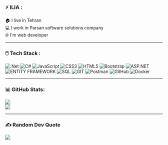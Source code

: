 ### ⚡ ILIA :
🏠 I live in Tehran <br/>
💻 I work in Parsan software solutions company<br/>
🌐 I'm web developer

<hr/>

### 🖱️ Tech Stack :
![.Net](https://img.shields.io/badge/.NET-5C2D91?style=flat&logo=.net&logoColor=white) ![C#](https://img.shields.io/badge/c%23-%23239120.svg?style=flat&logo=csharp&logoColor=white) ![JavaScript](https://img.shields.io/badge/Javascript-%23323330.svg?style=flat&logo=javascript&logoColor=%23F7DF1E) ![CSS3](https://img.shields.io/badge/css3-%231572B6.svg?style=flat&logo=css3&logoColor=white) ![HTML5](https://img.shields.io/badge/html5-%23E34F26.svg?style=flat&logo=html5&logoColor=white) ![Bootstrap](https://img.shields.io/badge/Bootstrap-%238511FA.svg?style=flat&logo=bootstrap&logoColor=white) ![ASP.NET](https://img.shields.io/badge/ASP.NET-8A2BE2?style=flat&logo=ASP.NET&logoColor=white) ![ENTITY FRAMEWORK](https://img.shields.io/badge/ENTITY_FRAMEWORK-8A2BE2?style=flat&logo=ENTITY_FRAMEWORK&logoColor=white) ![SQL](https://img.shields.io/badge/SQL-8A2BE2?style=flat&logo=SQL&logoColor=white) ![GIT](https://img.shields.io/badge/Git-fc6d26?style=flat&logo=Git&logoColor=white) ![Postman](https://img.shields.io/badge/Postman-FF6C37?style=flat&logo=Postman&logoColor=white) ![GitHub](https://img.shields.io/badge/github-%23121011.svg?style=flat&logo=github&logoColor=white) ![Docker](https://img.shields.io/badge/Docker-%230db7ed.svg?style=flat&logo=docker&logoColor=white)

<hr/>

### 📊 GitHub Stats:
![](https://github-readme-stats.vercel.app/api?username=ILIA8400&theme=dark&hide_border=false&include_all_commits=true&count_private=true)<br/>
![](https://github-readme-stats.vercel.app/api/top-langs/?username=ILIA8400&theme=dark&hide_border=false&include_all_commits=true&count_private=true&layout=compact)

<hr/>

### ✍️ Random Dev Quote
![](https://quotes-github-readme.vercel.app/api?type=vetical&theme=dark)
